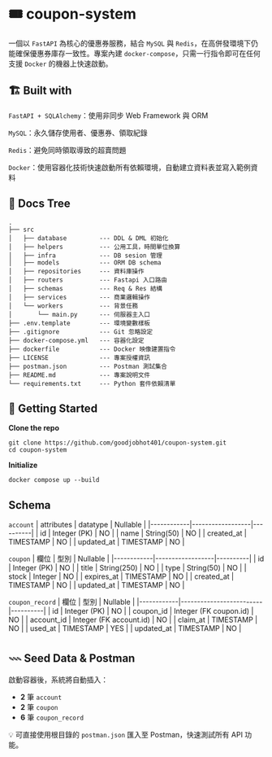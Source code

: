 # 🎟️ coupon-system

 一個以 `FastAPI` 為核心的優惠券服務，結合 `MySQL` 與 `Redis`，在高併發環境下仍能確保優惠券庫存一致性。專案內建 `docker‑compose`，只需一行指令即可在任何支援 `Docker` 的機器上快速啟動。

## 🏗️ Built with


`FastAPI + SQLAlchemy`：使用非同步 Web Framework 與 ORM

`MySQL`：永久儲存使用者、優惠券、領取紀錄

`Redis`：避免同時領取導致的超賣問題

`Docker`：使用容器化技術快速啟動所有依賴環境，自動建立資料表並寫入範例資料


## 📒 Docs Tree

```text
.
├── src
│   ├── database         --- DDL & DML 初始化
│   ├── helpers          --- 公用工具，時間單位換算
│   ├── infra            --- DB sesion 管理
│   ├── models           --- ORM DB schema
│   ├── repositories     --- 資料庫操作
│   ├── routers          --- Fastapi 入口路由
│   ├── schemas          --- Req & Res 結構
│   ├── services         --- 商業邏輯操作
│   └── workers          --- 背景任務
│       └── main.py      --- 伺服器主入口
├── .env.template        --- 環境變數樣板
├── .gitignore           --- Git 忽略設定
├── docker-compose.yml   --- 容器化設定
├── dockerfile           --- Docker 映像建置指令
├── LICENSE              --- 專案授權資訊
├── postman.json         --- Postman 測試集合
├── README.md            --- 專案說明文件
└── requirements.txt     --- Python 套件依賴清單

```

## 🚀 Getting Started

**Clone the repo**

```
git clone https://github.com/goodjobhot401/coupon-system.git
cd coupon-system
```


**Initialize**

```
docker compose up --build
```


**Schema**
---
`account`
| attributes | datatype         | Nullable |
|------------|------------------|----------|
| id         | Integer (PK)     | NO       | 
| name       | String(50)       | NO       |
| created_at | TIMESTAMP        | NO       |
| updated_at | TIMESTAMP        | NO       |
<br>

`coupon`
| 欄位        | 型別             | Nullable | 
|------------|------------------|----------|
| id         | Integer (PK)     | NO       |
| title      | String(250)      | NO       |
| type       | String(50)       | NO       | 
| stock      | Integer          | NO       |
| expires_at | TIMESTAMP        | NO       | 
| created_at | TIMESTAMP        | NO       |
| updated_at | TIMESTAMP        | NO       | 
<br>

`coupon_record`
| 欄位        | 型別                    | Nullable |
|------------|-------------------------|----------|
| id         | Integer (PK)            | NO       | 
| coupon_id  | Integer (FK coupon.id)  | NO       | 
| account_id | Integer (FK account.id) | NO       | 
| claim_at   | TIMESTAMP               | NO       | 
| used_at    | TIMESTAMP               | YES      |
| updated_at | TIMESTAMP               | NO       |
<br>


## 𓇠 Seed Data & Postman
啟動容器後，系統將自動插入：
- **2** 筆 `account`
- **2** 筆 `coupon`
- **6** 筆 `coupon_record`

💡 可直接使用根目錄的 `postman.json` 匯入至 Postman，快速測試所有 API 功能。

